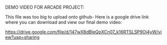 DEMO VIDEO FOR ARCADE PROJECT:

This file was too big to upload onto github- Here is a google drive link where you can download and view our final demo video: 

https://drive.google.com/file/d/147wX8dBleQpXCn07_k16RTSLSP9Oj4yW/view?usp=sharing
